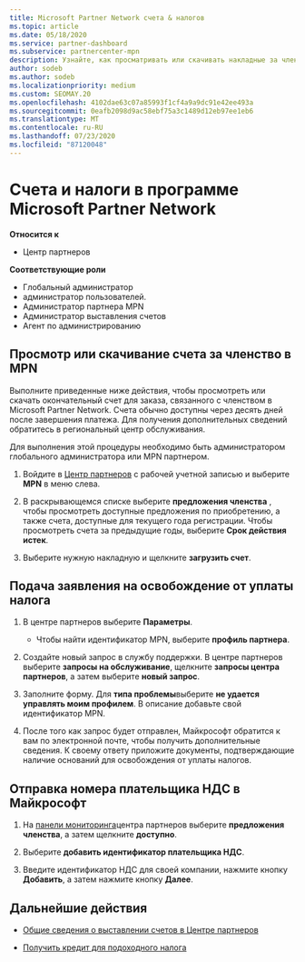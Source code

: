 ```yaml
---
title: Microsoft Partner Network счета & налогов
ms.topic: article
ms.date: 05/18/2020
ms.service: partner-dashboard
ms.subservice: partnercenter-mpn
description: Узнайте, как просматривать или скачивать накладные за членство в MPN, как выключать налоговые исключения, а также как отправить корпорации Майкрософт свой ИДЕНТИФИКАЦИОНный номер.
author: sodeb
ms.author: sodeb
ms.localizationpriority: medium
ms.custom: SEOMAY.20
ms.openlocfilehash: 4102dae63c07a85993f1cf4a9a9dc91e42ee493a
ms.sourcegitcommit: 0eafb2098d9ac58ebf75a3c1489d12eb97ee1eb6
ms.translationtype: MT
ms.contentlocale: ru-RU
ms.lasthandoff: 07/23/2020
ms.locfileid: "87120048"
---
```

# <a name="invoices-and-taxes-in-the-microsoft-partner-network"></a>Счета и налоги в программе Microsoft Partner Network

**Относится к**

- Центр партнеров

**Соответствующие роли**

- Глобальный администратор
- администратор пользователей.
- Администратор партнера MPN
- Администратор выставления счетов
- Агент по администрированию

## <a name="view-or-download-your-mpn-membership-invoice"></a>Просмотр или скачивание счета за членство в MPN

Выполните приведенные ниже действия, чтобы просмотреть или скачать окончательный счет для заказа, связанного с членством в Microsoft Partner Network. Счета обычно доступны через десять дней после завершения платежа. Для получения дополнительных сведений обратитесь в региональный центр обслуживания.  

Для выполнения этой процедуры необходимо быть администратором глобального администратора или MPN партнером. 

1.  Войдите в [Центр партнеров](https://partner.microsoft.com/dashboard/home) с рабочей учетной записью и выберите **MPN** в меню слева.

4.  В раскрывающемся списке выберите **предложения членства** , чтобы просмотреть доступные предложения по приобретению, а также счета, доступные для текущего года регистрации. Чтобы просмотреть счета за предыдущие годы, выберите **Срок действия истек**.

6.  Выберите нужную накладную и щелкните **загрузить счет**. 

## <a name="file-a-tax-exemption"></a>Подача заявления на освобождение от уплаты налога

1.  В центре партнеров выберите **Параметры**.
    - Чтобы найти идентификатор MPN, выберите **профиль партнера**.

2.  Создайте новый запрос в службу поддержки. В центре партнеров выберите **запросы на обслуживание**, щелкните **запросы центра партнеров**, а затем выберите **новый запрос**.

3.  Заполните форму. Для **типа проблемы**выберите **не удается управлять моим профилем**. В описание добавьте свой идентификатор MPN.

4.  После того как запрос будет отправлен, Майкрософт обратится к вам по электронной почте, чтобы получить дополнительные сведения. К своему ответу приложите документы, подтверждающие наличие оснований для освобождения от уплаты налогов.

## <a name="send-microsoft-your-vat-id-number"></a>Отправка номера плательщика НДС в Майкрософт

1.  На [панели мониторинга](https://partner.microsoft.com/dashboard/home)центра партнеров выберите **предложения членства**, а затем щелкните **доступно**. 

2.  Выберите **добавить идентификатор плательщика НДС**. 

3.  Введите идентификатор НДС для своей компании, нажмите кнопку **Добавить**, а затем нажмите кнопку **Далее**. 

## <a name="next-steps"></a>Дальнейшие действия

- [Общие сведения о выставлении счетов в Центре партнеров](billing-basics.md)

- [Получить кредит для подоходного налога](withholding-tax-credit-form.md)